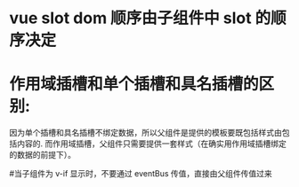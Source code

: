 # vue slot dom 顺序由子组件中 slot 的顺序决定

# 作用域插槽和单个插槽和具名插槽的区别:

因为单个插槽和具名插槽不绑定数据，所以父组件是提供的模板要既包括样式由包括内容的.
而作用域插槽，父组件只需要提供一套样式（在确实用作用域插槽绑定的数据的前提下）。

#当子组件为 v-if 显示时，不要通过 eventBus 传值，直接由父组件传值过来
